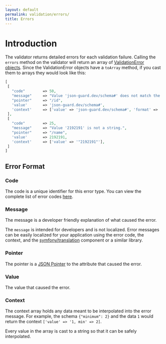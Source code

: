 ```yaml
---
layout: default
permalink: validation/errors/
title: Errors
---
```


# Introduction

The validator returns detailed errors for each validation failure.  Calling the `errors` method on the validator will return an array of [ValidationError objects](https://github.com/thephpleague/json-guard/blob/master/src/ValidationError.php).  Since the ValidationError objects have a `toArray` method, if you cast them to arrays they would look like this:

```php
[
 [
   "code"        => 50,
   "message"     => "Value 'json-guard.dev/schema#' does not match the format 'uri'",
   "pointer"     => "/id",
   'value'       => 'json-guard.dev/schema#',
   'context'     => ['value' => 'json-guard.dev/schema#', 'format' => 'uri'],
 ],
 [
   "code"        => 25,
   "message"     => "Value '2192191' is not a string.",
   "pointer"     => "/name",
   'value'       => 2192191,
   'context'     => ['value' => '"2192191"'],
 ]
]
```

## Error Format

### Code

The code is a unique identifier for this error type.  You can view the complete list of error codes [here](https://github.com/thephpleague/json-guard/blob/master/src/ErrorCode.php).

### Message

The message is a developer friendly explanation of what caused the error.

The `message` is intended for developers and is not localized.  Error messages can be easily localized for your application using the error code, the context, and the [symfony/translation](http://symfony.com/doc/current/components/translation/usage.html) component or a similar library.

### Pointer

The pointer is a [JSON Pointer](https://tools.ietf.org/html/rfc6901) to the attribute that caused the error.

### Value

The value that caused the error.

### Context

The context array holds any data meant to be interpolated into the error message.  For example, the schema `{"minimum": 2}` and the data `1` would return the context `['value' => '1, min' => 2]`.

Every value in the array is cast to a string so that it can be safely interpolated.

